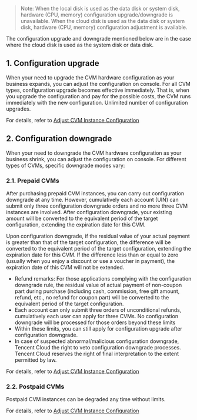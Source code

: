>Note:
When the local disk is used as the data disk or system disk, hardware (CPU, memory) configuration upgrade/downgrade is unavailable.
When the cloud disk is used as the data disk or system disk, hardware (CPU, memory) configuration adjustment is available.

The configuration upgrade and downgrade mentioned below are in the case where the cloud disk is used as the system disk or data disk.

## 1. Configuration upgrade
When your need to upgrade the CVM hardware configuration as your business expands, you can adjust the configuration on console. For all CVM types, configuration upgrade becomes effective immediately. That is, when you upgrade the configuration and pay for the possible costs, the CVM runs immediately with the new configuration. Unlimited number of configuration upgrades.

For details, refer to [Adjust CVM Instance Configuration](/doc/product/213/%E8%B0%83%E6%95%B4CVM%E5%AE%9E%E4%BE%8B%E9%85%8D%E7%BD%AE)

## 2. Configuration downgrade
When your need to downgrade the CVM hardware configuration as your business shrink, you can adjust the configuration on console. For different types of CVMs, specific downgrade modes vary:
### 2.1. Prepaid CVMs

After purchasing prepaid CVM instances, you can carry out configuration downgrade at any time. However, cumulatively each account (UIN) can submit only three configuration downgrade orders and no more three CVM instances are involved. After configuration downgrade, your existing amount will be converted to the equivalent period of the target configuration, extending the expiration date for this CVM.

Upon configuration downgrade, if the residual value of your actual payment is greater than that of the target configuration, the difference will be converted to the equivalent period of the target configuration, extending the expiration date for this CVM. If the difference less than or equal to zero (usually when you enjoy a discount or use a voucher in payment), the expiration date of this CVM will not be extended.

- Refund remarks: For those applications complying with the configuration downgrade rule, the residual value of actual payment of non-coupon part during purchase (including cash, commission, free gift amount, refund, etc., no refund for coupon part) will be converted to the equivalent period of the target configuration. 
- Each account can only submit three orders of unconditional refunds, cumulatively each user can apply for three CVMs. No configuration downgrade will be processed for those orders beyond these limits 
- Within these limits, you can still apply for configuration upgrade after configuration downgrade. 
- In case of suspected abnormal/malicious configuration downgrade, Tencent Cloud the right to veto configuration downgrade processes. Tencent Cloud reserves the right of final interpretation to the extent permitted by law. 

For details, refer to [Adjust CVM Instance Configuration](/doc/product/213/%E8%B0%83%E6%95%B4CVM%E5%AE%9E%E4%BE%8B%E9%85%8D%E7%BD%AE)

### 2.2. Postpaid CVMs
Postpaid CVM instances can be degraded any time without limits.

For details, refer to [Adjust CVM Instance Configuration](/doc/product/213/%E8%B0%83%E6%95%B4CVM%E5%AE%9E%E4%BE%8B%E9%85%8D%E7%BD%AE)